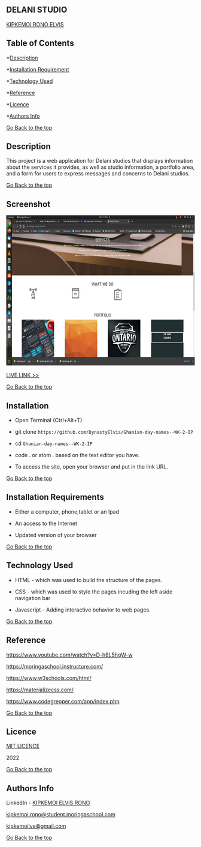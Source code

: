 ## DELANI STUDIO

[KIPKEMOI RONO ELVIS](https://github.com/DynastyElvis)



## Table of Contents

*[Description](#Description)


*[Installation Requirement](#Installation-Requirement)


*[Technology Used](#Technology-Used)


*[Reference](#Reference)


*[Licence](#Licence)


*[Authors Info](#Authors-Info)





[Go Back to the top](#DELANI-STUDIO)
## Description
This project is a web application for Delani studios that displays information about the services it provides, as well as studio information, a portfolio area, and a form for users to express messages and concerns to Delani studios.

[Go Back to the top](#DELANI-STUDIO)

## Screenshot
<img src="https://github.com/DynastyElvis/Delani-Studio/blob/main/Screenshot%20from%202022-03-13%2018-59-20.png" width="800px" height="400px">

[LIVE LINK >>](https://dynastyelvis.github.io/sUBMISSION-2-Independent-Project---Portfolio-Landing-Page/)



[Go Back to the top](#DELANI-STUDIO)

## Installation
* Open Terminal {Ctrl+Alt+T}

* git clone ```https://github.com/DynastyElvis/Ghanian-day-names--WK-2-IP```

* cd ```Ghanian-day-names--WK-2-IP```

* code . or atom . based on the text editor you have.

* To access the site, open your browser and put in the link URL.


[Go Back to the top](#DELANI-STUDIO)

## Installation Requirements

* Either a computer, phone,tablet or an Ipad

* An access to the Internet

* Updated version of your browser

[Go Back to the top](#DELANI-STUDIO)

## Technology Used
* HTML - which was used to build the structure of the pages.

* CSS - which was used to style the pages incuding the left aside navigation bar

* Javascript - Adding interactive behavior to web pages.

[Go Back to the top](#DELANI-STUDIO)

## Reference
https://www.youtube.com/watch?v=D-h8L5hgW-w

https://moringaschool.instructure.com/ 

https://www.w3schools.com/html/

https://materializecss.com/

https://www.codegrepper.com/app/index.php

[Go Back to the top](#DELANI-STUDIO)

## Licence

[MIT LICENCE](https://github.com/DynastyElvis/Delani-Studio/blob/main/LICENSE)

2022

[Go Back to the top](#DELANI-STUDIO)

## Authors Info
LinkedIn - [KIPKEMOI ELVIS RONO](https://www.linkedin.com/in/elvis-rono-aa3548209/)

kipkemoi.rono@student.moringaschool.com

kipkemoilvs@gmail.com

[Go Back to the top](#DELANI-STUDIO)


